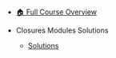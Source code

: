 - [🏠 Full Course Overview](/README)


- Closures   Modules   Solutions
  - [Solutions](./Solutions.md "Solutions")
